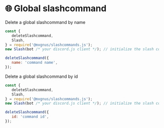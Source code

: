 # 🌐 Global slashcommand

Delete a global slashcommand by name

```javascript
const {
   deleteSlashcommand,
   Slash,
} = require('@mxgnus/slashcommands.js');
new Slash(bot /* your discord.js client */); // initialize the slash command

deleteSlashcommand({
   name: 'command name',
});
```

Delete a global slashcommand by id

```javascript
const {
   deleteSlashcommand,
   Slash,
} = require('@mxgnus/slashcommands.js');
new Slash(bot /* your discord.js client */); // initialize the slash command

deleteSlashcommand({
   id: 'command id',
});
```
